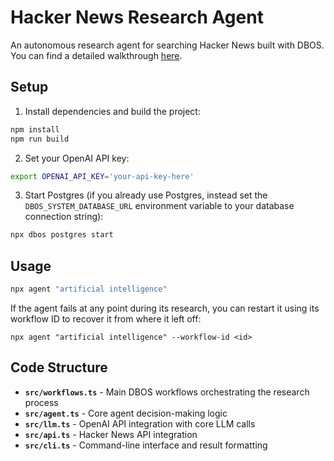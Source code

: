 # Hacker News Research Agent

An autonomous research agent for searching Hacker News built with DBOS.
You can find a detailed walkthrough [here](https://docs.dbos.dev/python/examples/hacker-news-agent).

## Setup

1. Install dependencies and build the project:
```bash
npm install
npm run build
```

2. Set your OpenAI API key:
```bash
export OPENAI_API_KEY='your-api-key-here'
```

3. Start Postgres (if you already use Postgres, instead set the `DBOS_SYSTEM_DATABASE_URL` environment variable to your database connection string):
```bash
npx dbos postgres start
```

## Usage

```bash
npx agent "artificial intelligence"
```

If the agent fails at any point during its research, you can restart it using its workflow ID to recover it from where it left off:

```shell
npx agent "artificial intelligence" --workflow-id <id>
```

## Code Structure

- **`src/workflows.ts`** - Main DBOS workflows orchestrating the research process
- **`src/agent.ts`** - Core agent decision-making logic
- **`src/llm.ts`** - OpenAI API integration with core LLM calls
- **`src/api.ts`** - Hacker News API integration
- **`src/cli.ts`** - Command-line interface and result formatting